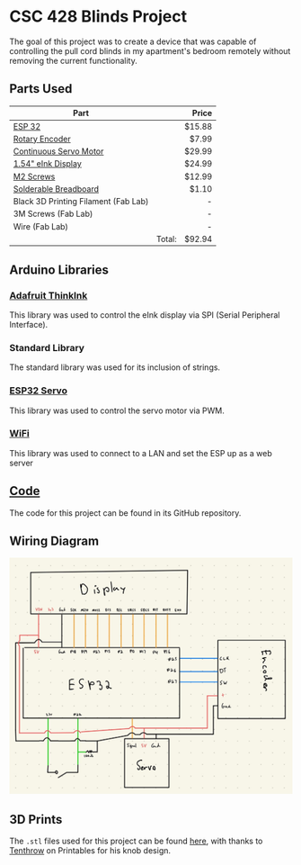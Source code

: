 # CSC 428 Blinds Project
The goal of this project was to create a device that was capable of controlling the pull cord blinds in my apartment's bedroom remotely without removing the current functionality.

## Parts Used
Part | |Price
| --- | ---: | ---:|
[ESP 32](https://www.amazon.com/dp/B0B764963C?psc=1&ref=ppx_yo2ov_dt_b_product_details) | |$15.88
[Rotary Encoder](https://www.amazon.com/dp/B0CF57FT4J?psc=1&ref=ppx_yo2ov_dt_b_product_details) | | $7.99
[Continuous Servo Motor](https://www.amazon.com/dp/B08JCVLSCK?psc=1&ref=ppx_yo2ov_dt_b_product_details) | | $29.99
[1.54" eInk Display](https://www.adafruit.com/product/4196) | | $24.99
[M2 Screws](https://www.amazon.com/dp/B07W5J19Y5?psc=1&ref=ppx_yo2ov_dt_b_product_details) | | $12.99
[Solderable Breadboard](https://www.digikey.com/en/products/detail/digikey/DKS-SOLDERBREAD-02/15970925) | | $1.10
Black 3D Printing Filament (Fab Lab) | | -
3M Screws (Fab Lab) | | -
Wire (Fab Lab) | | -
| |Total: |$92.94

## Arduino Libraries
### [Adafruit ThinkInk](https://github.com/adafruit/Adafruit_EPD/tree/master)
This library was used to control the eInk display via SPI (Serial Peripheral Interface).
### Standard Library
The standard library was used for its inclusion of strings.
### [ESP32 Servo](https://www.arduino.cc/reference/en/libraries/esp32servo/)
This library was used to control the servo motor via PWM.
### [WiFi](https://www.arduino.cc/reference/en/libraries/wifi/)
This library was used to connect to a LAN and set the ESP up as a web server

## [Code](https://github.com/ChristopherBrown200/CSC-428-Blinds)
The code for this project can be found in its GitHub repository.


## Wiring Diagram
![](https://github.com/ChristopherBrown200/CSC-428-Blinds/blob/main/Pictures/Wiring.jpg)

## 3D Prints 
The `.stl` files used for this project can be found [here](https://github.com/ChristopherBrown200/CSC-428-Blinds/tree/main/3D%20Models), with thanks to [Tenthrow](https://www.printables.com/@Tenthrow_13787) on Printables for his knob design.
